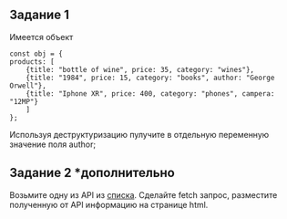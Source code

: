 ## Задание 1
Имеется объект
```
const obj = {
products: [
    {title: "bottle of wine", price: 35, category: "wines"},
    {title: "1984", price: 15, category: "books", author: "George Orwell"},
    {title: "Iphone XR", price: 400, category: "phones", campera: "12MP"}
    ]
};
```
Используя деструктуризацию пулучите в отдельную переменную значение поля author;

## Задание 2 *дополнительно
Возьмите одну из API из [списка](https://pxstudio.pw/blog/15-besplatnyh-api-dlya-napisaniya-testovyh-prilozhenij).
Сделайте fetch запрос, разместите полученную от API информацию на странице html.

